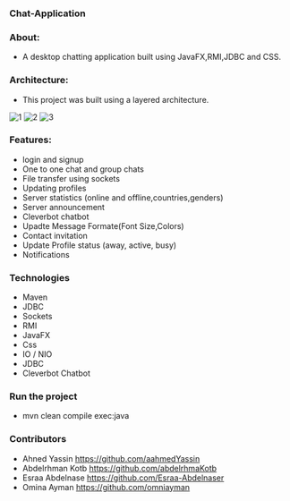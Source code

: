 ### Chat-Application

### About:
  - A desktop chatting application built using JavaFX,RMI,JDBC and CSS. 
 
### Architecture:
- This project was built using a layered architecture.

![1](https://user-images.githubusercontent.com/45315700/222584897-de2bf415-cd84-4c6c-a394-759ebc1df57f.PNG)
![2](https://user-images.githubusercontent.com/45315700/222584903-6c2c028d-0eec-4146-b312-c2918f83b8c9.PNG)
![3](https://user-images.githubusercontent.com/45315700/222584905-89506b6f-3afe-461f-9bdc-ec04ac7a2ee9.PNG)

### Features:
- login and signup
- One to one chat and group chats
- File transfer using sockets
- Updating profiles
- Server statistics (online and offline,countries,genders)
- Server announcement
- Cleverbot chatbot
- Upadte Message Formate(Font Size,Colors)
- Contact invitation
- Update Profile status (away, active, busy)
- Notifications
### Technologies
- Maven
- JDBC
- Sockets
- RMI
- JavaFX
- Css
- IO / NIO
- JDBC
- Cleverbot Chatbot

 ### Run the project
   - mvn clean compile exec:java
   
  ### Contributors
  - Ahned Yassin https://github.com/aahmedYassin
  - Abdelrhman Kotb https://github.com/abdelrhmaKotb
  - Esraa Abdelnase https://github.com/Esraa-Abdelnaser
  - Omina Ayman https://github.com/omniayman



